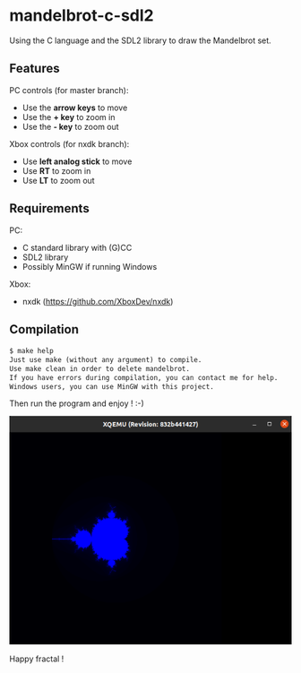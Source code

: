# mandelbrot-c-sdl2

Using the C language and the SDL2 library to draw the Mandelbrot set.

## Features

PC controls (for master branch):
* Use the **arrow keys** to move
* Use the **+ key** to zoom in
* Use the **- key** to zoom out

Xbox controls (for nxdk branch):

* Use **left analog stick** to move
* Use **RT** to zoom in
* Use **LT** to zoom out

## Requirements

PC:
* C standard library with (G)CC
* SDL2 library
* Possibly MinGW if running Windows

Xbox:
* nxdk (https://github.com/XboxDev/nxdk)

## Compilation

```
$ make help
Just use make (without any argument) to compile.
Use make clean in order to delete mandelbrot.
If you have errors during compilation, you can contact me for help.
Windows users, you can use MinGW with this project.
```

Then run the program and enjoy ! :-)

![screenshot](screenshotx.png "This is beautiful...")

Happy fractal !
